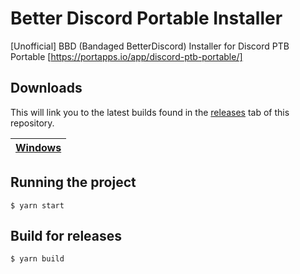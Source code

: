 # Better Discord Portable Installer
[Unofficial] BBD (Bandaged BetterDiscord) Installer for Discord PTB Portable [https://portapps.io/app/discord-ptb-portable/]

## Downloads

This will link you to the latest builds found in the [releases](https://github.com/mokocup/BetterDiscordPortableInstaller/releases) tab of this repository.

| [Windows](https://github.com/mokocup/BetterDiscordPortableInstaller/releases/tag/v1.0.0)  |
| ------------- |

## Running the project

    $ yarn start

## Build for releases

    $ yarn build
